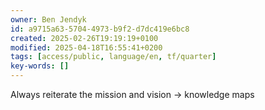 ```yaml
---
owner: Ben Jendyk
id: a9715a63-5704-4973-b9f2-d7dc419e6bc8
created: 2025-02-26T19:19:19+0100
modified: 2025-04-18T16:55:41+0200
tags: [access/public, language/en, tf/quarter]
key-words: []
---
```


Always reiterate the mission and vision -> knowledge maps 
